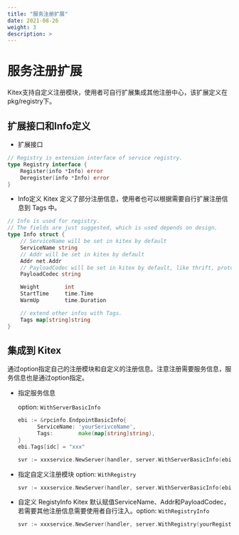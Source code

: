 ```yaml
---
title: "服务注册扩展"
date: 2021-08-26
weight: 3
description: >
---
```


# 服务注册扩展

Kitex支持自定义注册模块，使用者可自行扩展集成其他注册中心，该扩展定义在pkg/registry下。

## 扩展接口和Info定义
- 扩展接口

```go
// Registry is extension interface of service registry.
type Registry interface {
	Register(info *Info) error
	Deregister(info *Info) error
}
```

- Info定义
Kitex 定义了部分注册信息，使用者也可以根据需要自行扩展注册信息到 Tags 中。
```go
// Info is used for registry.
// The fields are just suggested, which is used depends on design.
type Info struct {
	// ServiceName will be set in kitex by default
	ServiceName string
	// Addr will be set in kitex by default
	Addr net.Addr
	// PayloadCodec will be set in kitex by default, like thrift, protobuf
	PayloadCodec string

	Weight        int
	StartTime     time.Time
	WarmUp        time.Duration

	// extend other infos with Tags.
	Tags map[string]string
}
```

## 集成到 Kitex
通过option指定自己的注册模块和自定义的注册信息。注意注册需要服务信息，服务信息也是通过option指定。

- 指定服务信息

  option: `WithServerBasicInfo`

  ```go
  ebi := &rpcinfo.EndpointBasicInfo{
  		ServiceName: 'yourSerivceName',
  		Tags:        make(map[string]string),
  }
  ebi.Tags[idc] = "xxx"
  
  svr := xxxservice.NewServer(handler, server.WithServerBasicInfo(ebi))
  ```

- 指定自定义注册模块
  option: `WithRegistry`

  ```go
  svr := xxxservice.NewServer(handler, server.WithServerBasicInfo(ebi), server.WithRegistry(yourRegistry))
  ```
- 自定义 RegistyInfo 
  Kitex 默认赋值ServiceName、Addr和PayloadCodec，若需要其他注册信息需要使用者自行注入。option:  `WithRegistryInfo`

  ```go
  svr := xxxservice.NewServer(handler, server.WithRegistry(yourRegistry), server.WithRegistryInfo(yourRegistryInfo))
  ```

  